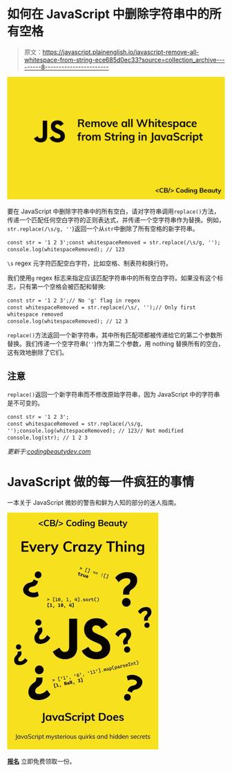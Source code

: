 # 如何在 JavaScript 中删除字符串中的所有空格

> 原文：<https://javascript.plainenglish.io/javascript-remove-all-whitespace-from-string-ece685d0ec33?source=collection_archive---------8----------------------->

![](img/364afcbb63eccb53ea4170aece8a68d6.png)

要在 JavaScript 中删除字符串中的所有空白，请对字符串调用`replace()`方法，传递一个匹配任何空白字符的正则表达式，并传递一个空字符串作为替换。例如，`str.replace(/\s/g, ''`)返回一个从`str`中删除了所有空格的新字符串。

```
const str = '1 2 3';const whitespaceRemoved = str.replace(/\s/g, '');
console.log(whitespaceRemoved); // 123
```

`\s` regex 元字符匹配空白字符，比如空格、制表符和换行符。

我们使用`g` regex 标志来指定应该匹配字符串中的所有空白字符。如果没有这个标志，只有第一个空格会被匹配和替换:

```
const str = '1 2 3';// No 'g' flag in regex
const whitespaceRemoved = str.replace(/\s/, '');// Only first whitespace removed
console.log(whitespaceRemoved); // 12 3
```

`replace()`方法返回一个新字符串，其中所有匹配项都被传递给它的第二个参数所替换。我们传递一个空字符串(`''`)作为第二个参数，用 nothing 替换所有的空白，这有效地删除了它们。

## 注意

`replace()`返回一个新字符串而不修改原始字符串，因为 JavaScript 中的字符串是不可变的。

```
const str = '1 2 3';
const whitespaceRemoved = str.replace(/\s/g, '');console.log(whitespaceRemoved); // 123// Not modified
console.log(str); // 1 2 3
```

*更新于:*[*codingbeautydev.com*](https://cbdev.link/943c5b)

# JavaScript 做的每一件疯狂的事情

一本关于 JavaScript 微妙的警告和鲜为人知的部分的迷人指南。

![](img/143ee152ba78025ea8643ba5b9726a20.png)

[**报名**](https://cbdev.link/d3c4eb) 立即免费领取一份。
